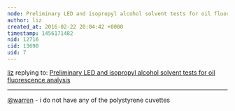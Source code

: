 ```yaml
---
node: Preliminary LED and isopropyl alcohol solvent tests for oil fluorescence analysis
author: liz
created_at: 2016-02-22 20:04:42 +0000
timestamp: 1456171482
nid: 12716
cid: 13690
uid: 7
---
```




[liz](../profile/liz) replying to: [Preliminary LED and isopropyl alcohol solvent tests for oil fluorescence analysis](../notes/warren/02-19-2016/preliminary-led-and-isopropyl-alcohol-solvent-tests-for-oil-fluorescence-analysis)

----
[@warren](/profile/warren) - i do not have any of the polystyrene cuvettes